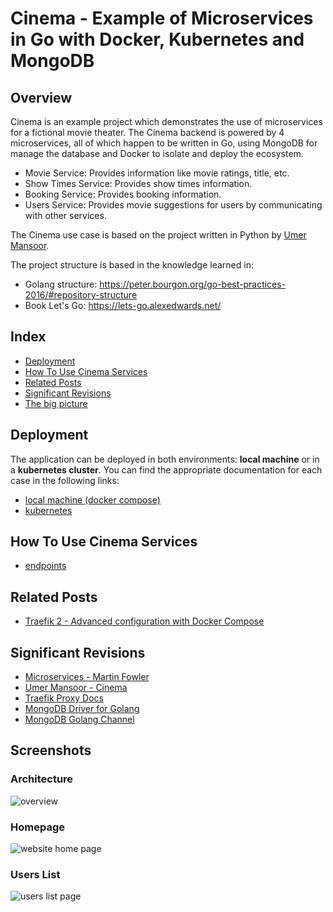# Cinema - Example of Microservices in Go with Docker, Kubernetes and MongoDB

## Overview

Cinema is an example project which demonstrates the use of microservices for a fictional movie theater.
The Cinema backend is powered by 4 microservices, all of which happen to be written in Go, using MongoDB for manage the database and Docker to isolate and deploy the ecosystem.

 * Movie Service: Provides information like movie ratings, title, etc.
 * Show Times Service: Provides show times information.
 * Booking Service: Provides booking information.
 * Users Service: Provides movie suggestions for users by communicating with other services.

The Cinema use case is based on the project written in Python by [Umer Mansoor](https://github.com/umermansoor/microservices).

The project structure is based in the knowledge learned in:

* Golang structure: <https://peter.bourgon.org/go-best-practices-2016/#repository-structure>
* Book Let's Go: <https://lets-go.alexedwards.net/>

## Index

* [Deployment](#deployment)
* [How To Use Cinema Services](#how-to-use-cinema-services)
* [Related Posts](related-posts)
* [Significant Revisions](#significant-revisions)
* [The big picture](#screenshots)

## Deployment

The application can be deployed in both environments: **local machine** or in a **kubernetes cluster**. You can find the appropriate documentation for each case in the following links:

* [local machine (docker compose)](./docs/localhost.md)
* [kubernetes](./docs/kubernetes.md)

## How To Use Cinema Services

* [endpoints](./docs/endpoints.md)

## Related Posts

* [Traefik 2 - Advanced configuration with Docker Compose](https://mmorejon.io/en/blog/traefik-2-advanced-configuration-docker-compose/)

## Significant Revisions

* [Microservices - Martin Fowler](http://martinfowler.com/articles/microservices.html)
* [Umer Mansoor - Cinema](https://github.com/umermansoor/microservices)
* [Traefik Proxy Docs](https://doc.traefik.io/traefik/)
* [MongoDB Driver for Golang](https://github.com/mongodb/mongo-go-driver)
* [MongoDB Golang Channel](https://www.youtube.com/c/MongoDBofficial/search?query=golang)

## Screenshots

### Architecture

![overview](docs/images/overview.jpg)

### Homepage

![website home page](docs/images/website-home.jpg)

### Users List

![users list page](docs/images/website-users.jpg)